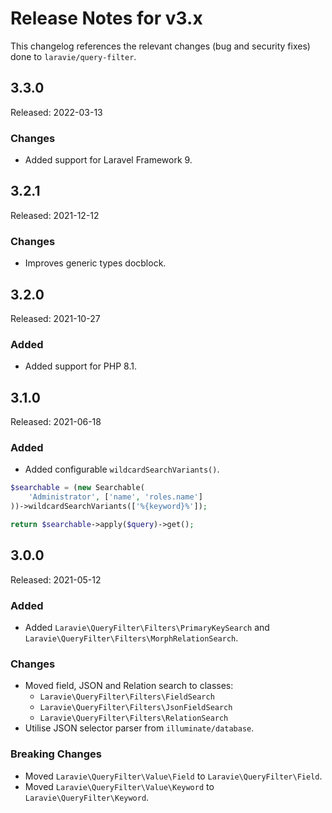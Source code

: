 # Release Notes for v3.x

This changelog references the relevant changes (bug and security fixes) done to `laravie/query-filter`.

## 3.3.0

Released: 2022-03-13

### Changes

* Added support for Laravel Framework 9.

## 3.2.1

Released: 2021-12-12

### Changes

* Improves generic types docblock.

## 3.2.0

Released: 2021-10-27

### Added

* Added support for PHP 8.1.

## 3.1.0

Released: 2021-06-18

### Added

* Added configurable `wildcardSearchVariants()`.

```php
$searchable = (new Searchable(
    'Administrator', ['name', 'roles.name']
))->wildcardSearchVariants(['%{keyword}%']); 

return $searchable->apply($query)->get(); 
```

## 3.0.0

Released: 2021-05-12

### Added

* Added `Laravie\QueryFilter\Filters\PrimaryKeySearch` and `Laravie\QueryFilter\Filters\MorphRelationSearch`.

### Changes

* Moved field, JSON and Relation search to classes:
    - `Laravie\QueryFilter\Filters\FieldSearch`
    - `Laravie\QueryFilter\Filters\JsonFieldSearch`
    - `Laravie\QueryFilter\Filters\RelationSearch`
* Utilise JSON selector parser from `illuminate/database`.

### Breaking Changes

* Moved `Laravie\QueryFilter\Value\Field` to `Laravie\QueryFilter\Field`.
* Moved `Laravie\QueryFilter\Value\Keyword` to `Laravie\QueryFilter\Keyword`.
